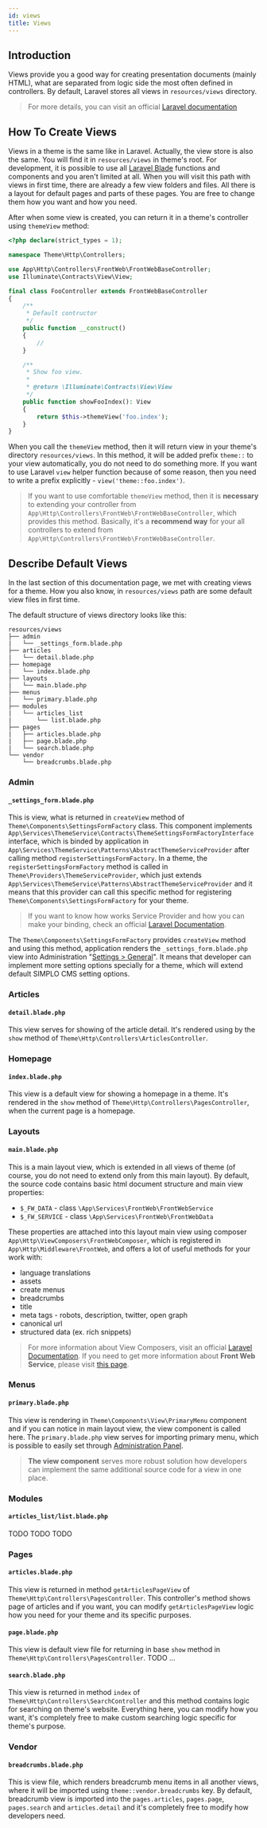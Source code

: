 ```yaml
---
id: views
title: Views
---
```


## Introduction

Views provide you a good way for creating presentation documents (mainly HTML), what are separated from logic side the most 
often defined in controllers. By default, Laravel stores all views in `resources/views` directory.

> For more details, you can visit an official [Laravel documentation](https://laravel.com/docs/5.8/views)

## How To Create Views

Views in a theme is the same like in Laravel. Actually, the view store is also the same. You will find it in `resources/views` in 
theme's root. For development, it is possible to use all [Laravel Blade](https://laravel.com/docs/5.8/blade) functions and components 
and you aren't limited at all. When you will visit this path with views in first time, there are already a few view folders and files. 
All there is a layout for default pages and parts of these pages. You are free to change them how you want and how you need.

After when some view is created, you can return it in a theme's controller using `themeView` method:
```php
<?php declare(strict_types = 1);

namespace Theme\Http\Controllers;

use App\Http\Controllers\FrontWeb\FrontWebBaseController;
use Illuminate\Contracts\View\View;

final class FooController extends FrontWebBaseController
{
    /**
     * Default contructor
     */
    public function __construct()
    {
        //
    }

    /**
     * Show foo view.
     *
     * @return \Illuminate\Contracts\View\View
     */
    public function showFooIndex(): View
    {
        return $this->themeView('foo.index');
    }
}
```
When you call the `themeView` method, then it will return view in your theme's directory `resources/views`. In this method, it will be added prefix 
`theme::` to your view automatically, you do not need to do something more. If you want to use Laravel `view` helper function because of 
some reason, then you need to write a prefix explicitly - `view('theme::foo.index')`. 

> If you want to use comfortable `themeView` method, then it is **necessary** to extending your controller from `App\Http\Controllers\FrontWeb\FrontWebBaseController`, 
which provides this method. Basically, it's a **recommend way** for your all controllers to extend from `App\Http\Controllers\FrontWeb\FrontWebBaseController`.

## Describe Default Views

In the last section of this documentation page, we met with creating views for a theme. How you also know, in `resources/views` path 
are some default view files in first time.

The default structure of views directory looks like this:
```text
resources/views
├── admin
|   └── _settings_form.blade.php
├── articles
|   └── detail.blade.php
├── homepage
|   └── index.blade.php
├── layouts
|   └── main.blade.php
├── menus
|   └── primary.blade.php
├── modules
|   └── articles_list
|       └── list.blade.php
├── pages
|   ├── articles.blade.php
|   ├── page.blade.php
|   └── search.blade.php
└── vendor
    └── breadcrumbs.blade.php
```

### Admin 

#### `_settings_form.blade.php`

This is view, what is returned in `createView` method of `Theme\Components\SettingsFormFactory` class. This component implements
`App\Services\ThemeService\Contracts\ThemeSettingsFormFactoryInterface` interface, which is binded by application in `App\Services\ThemeService\Patterns\AbstractThemeServiceProvider`
after calling method `registerSettingsFormFactory`. In a theme, the `registerSettingsFormFactory` method is called in `Theme\Providers\ThemeServiceProvider`, which just extends
`App\Services\ThemeService\Patterns\AbstractThemeServiceProvider` and it means that this provider can call this specific method for registering `Theme\Components\SettingsFormFactory` for
your theme.

> If you want to know how works Service Provider and how you can make your binding, check an official [Laravel Documentation](https://laravel.com/docs/5.8/container). 

The `Theme\Components\SettingsFormFactory` provides `createView` method and using this method, application renders the `_settings_form.blade.php` view into Administration "[Settings > General](../getting-started/setting#general)". It means that developer 
can implement more setting options specially for a theme, which will extend default SIMPLO CMS setting options.

### Articles 

#### `detail.blade.php`
This view serves for showing of the article detail. It's rendered using by the `show` method of `Theme\Http\Controllers\ArticlesController`.

### Homepage 

#### `index.blade.php`
This view is a default view for showing a homepage in a theme. It's rendered in the `show` method of `Theme\Http\Controllers\PagesController`, when
the current page is a homepage.

### Layouts 

#### `main.blade.php`

This is a main layout view, which is extended in all views of theme (of course, you do not need to extend only from this main layout). 
By default, the source code contains basic html document structure and main view properties: 
- `$_FW_DATA` - class `\App\Services\FrontWeb\FrontWebService`
- `$_FW_SERVICE` - class `\App\Services\FrontWeb\FrontWebData`

These properties are attached into this layout main view using composer `App\Http\ViewComposers\FrontWebComposer`, which is registered in 
`App\Http\Middleware\FrontWeb`, and offers a lot of useful methods for your work with:
- language translations
- assets
- create menus
- breadcrumbs
- title
- meta tags - robots, description, twitter, open graph
- canonical url
- structured data (ex. rich snippets)

> For more information about View Composers, visit an official [Laravel Documentation](https://laravel.com/docs/5.8/views#view-composers).
> If you need to get more information about **Front Web Service**, please visit [this page](../services/front-web.md).

### Menus 

#### `primary.blade.php`
This view is rendering in `Theme\Components\View\PrimaryMenu` component and if you can notice in main layout view, the view component is called here.
The `primary.blade.php` view serves for importing primary menu, which is possible to easily set through [Administration Panel](../getting-started/setting.md).

> **The view component** serves more robust solution how developers can implement the same additional source code for a view in one place.

### Modules 

#### `articles_list/list.blade.php`
TODO TODO TODO

### Pages 

#### `articles.blade.php`
This view is returned in method `getArticlesPageView` of `Theme\Http\Controllers\PagesController`. This controller's method shows page of articles and
if you want, you can modify `getArticlesPageView` logic how you need for your theme and its specific purposes.

#### `page.blade.php`
This view is default view file for returning in base `show` method in `Theme\Http\Controllers\PagesController`. TODO ...

#### `search.blade.php`
This view is returned in method `index` of `Theme\Http\Controllers\SearchController` and this method contains logic for searching on theme's website. Everything here, you can
modify how you want, it's completely free to make custom searching logic specific for theme's purpose.

### Vendor 

#### `breadcrumbs.blade.php`
This is view file, which renders breadcrumb menu items in all another views, where it will be imported using `theme::vendor.breadcrumbs` key. By default, 
breadcrumb view is imported into the `pages.articles`, `pages.page`, `pages.search` and `articles.detail` and it's completely free to modify how developers need.
